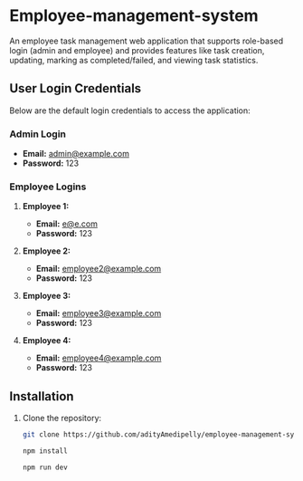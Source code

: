 # Employee-management-system

An employee task management web application that supports role-based login (admin and employee) 
and provides features like task creation, updating, marking as completed/failed, and viewing task statistics.

## User Login Credentials

Below are the default login credentials to access the application:

### Admin Login
- **Email:** [admin@example.com](mailto:admin@example.com)
- **Password:** 123

### Employee Logins
1. **Employee 1:**
   - **Email:** [e@e.com](mailto:e@e.com)
   - **Password:** 123

2. **Employee 2:**
   - **Email:** [employee2@example.com](mailto:employee2@example.com)
   - **Password:** 123

3. **Employee 3:**
   - **Email:** [employee3@example.com](mailto:employee3@example.com)
   - **Password:** 123
     
3. **Employee 4:**
   - **Email:** [employee4@example.com](mailto:employee4@example.com)
   - **Password:** 123
  

## Installation

1. Clone the repository:
   ```sh
   git clone https://github.com/adityAmedipelly/employee-management-system.git

   npm install

   npm run dev

